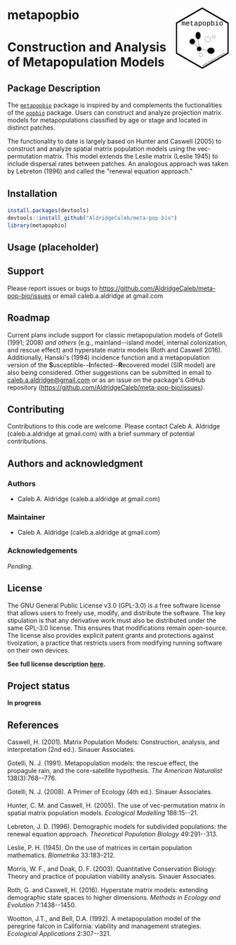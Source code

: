 # metapopbio <a href="https://aldridgecaleb.github.io/meta-pop-bio/"><img src="man/figures/logo.png" align="right" height="139" alt="metapopbio website" /></a>
# Construction and Analysis of Metapopulation Models
## Package Description
The [`metapopbio`](https://github.com/AldridgeCaleb/meta-pop-bio) package is inspired by and complements the fuctionalities of the [`popbio`](https://cran.r-project.org/web/packages/popbio/index.html) package. Users can construct and analyze projection matrix models for metapopulations classified by age or stage and located in distinct patches.

The functionality to date is largely based on Hunter and Caswell (2005) to construct and analyze spatial matrix population models using the vec-permutation matrix. This model extends the Leslie matrix (Leslie 1945) to include dispersal rates between patches. An analogous approach was taken by Lebreton (1996) and called the "renewal equation approach."

## Installation
```r
install.packages(devtools)
devtools::install_github("AldridgeCaleb/meta-pop-bio")
library(metapopbio)
```

## Usage (placeholder)

## Support
Please report issues or bugs to https://github.com/AldridgeCaleb/meta-pop-bio/issues or email caleb.a.aldridge at gmail.com

## Roadmap
Current plans include support for classic metapopulation models of Gotelli (1991; 2008) *and others* (e.g., mainland--island model, internal colonization, and rescue effect) and hyperstate matrix models (Roth and Caswell 2016). Additionally, Hanski's (1994) incidence function and a metapopulation version of the **S**usceptible--**I**nfected--**R**ecovered model (SIR model) are also being considered. Other suggestions can be submitted in email to caleb.a.aldridge@gmail.com or as an issue on the package's GitHub repository (https://github.com/AldridgeCaleb/meta-pop-bio/issues).

## Contributing

Contributions to this code are welcome. Please contact Caleb A. Aldridge (caleb.a.aldridge at gmail.com) with a brief summary of potential contributions. 

## Authors and acknowledgment

### Authors

* Caleb A. Aldridge (caleb.a.aldridge at gmail.com)

### Maintainer

* Caleb A. Aldridge (caleb.a.aldridge at gmail.com)

### Acknowledgements

*Pending.*

## License

The GNU General Public License v3.0 (GPL-3.0) is a free software license that allows users to freely use, modify, and distribute the software. The key stipulation is that any derivative work must also be distributed under the same GPL-3.0 license. This ensures that modifications remain open-source. The license also provides explicit patent grants and protections against tivoization, a practice that restricts users from modifying running software on their own devices.

**See full license description [here](https://choosealicense.com/licenses/gpl-3.0/).**

## Project status

**In progress**

## References
Caswell, H. (2001). Matrix Population Models: Construction, analysis, and 
interpretation (2nd ed.). Sinauer Associates.

Gotelli, N. J. (1991). Metapopulation models: the rescue effect, the propagule rain, and the core-satellite hypothesis. *The American Naturalist* 138(3):768--776.

Gotelli, N. J. (2008). A Primer of Ecology (4th ed.). Sinauer Associates.

Hunter, C. M. and Caswell, H. (2005). The use of vec-permutation matrix in spatial matrix population models. *Ecological Modelling* 188:15--21.

Lebreton, J. D. (1996). Demographic models for subdivided populations: the renewal equation approach. *Theoretical Population Biology* 49:291--313.

Leslie, P. H. (1945). On the use of matrices in certain population mathematics. *Biometrika* 33:183–212.

Morris, W. F., and Doak, D. F. (2003). Quantitative Conservation Biology: Theory and practice of population viability analysis. Sinauer Associates.

Roth, G. and Caswell, H. (2016). Hyperstate matrix models: extending demographic state spaces to higher dimensions. *Methods in Ecology and Evolution* 7:1438--1450.

Wootton, J.T., and Bell, D.A. (1992). A metapopulation model of the peregrine falcon in California: viability and management strategies. *Ecological Applications* 2:307--321.
